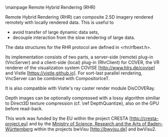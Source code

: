 \mainpage Remote Hybrid Rendering (RHR)

Remote Hybrid Rendering (RHR) can composite 2.5D imagery rendered remotely
with locally rendered data. This is useful to
- avoid transfer of large dynamic data sets,
- decouple interaction from the slow rendering of large data.

The data structures for the RHR protocol are defined in <rhr/rfbext.h>.

Its implementation consists of two parts, a server-side (remote) plug-in (VncServer) and a
client-side (local) plug-in (RhrClient) for COVER, the VR renderer of the
visualization system COVISE [http://www.hlrs.de/covise]
and Vistle [https://vistle.github.io].
For sort-last parallel rendering, VncServer can be combined with
CompositorIceT.

It is also compatible with Vistle's ray caster render module DisCOVERay.

Depth images can be optionally compressed with a lossy algorithm similiar to Direct3D texture compression
(cf. \ref DepthQuantize), also on the GPU before read-back.

This work was funded by the EU within the project CRESTA [http://cresta-project.eu]
and by the [Ministry of Science, Research and the Arts of Baden-Württemberg](https://mwk.baden-wuerttemberg.de)
within the projects bwVisu [http://bwvisu.de] and bwVisu2.
